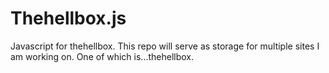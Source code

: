 Thehellbox.js
=============

Javascript for thehellbox. This repo will serve as storage for multiple sites I am working on. One of which is...thehellbox.
